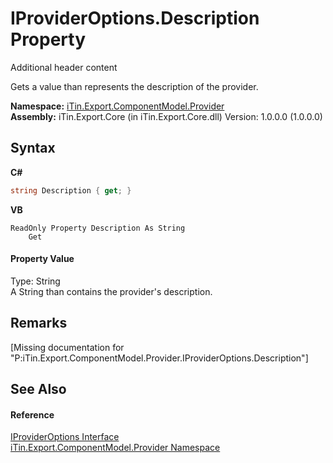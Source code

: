 # IProviderOptions.Description Property 
Additional header content 

Gets a value than represents the description of the provider.

**Namespace:**&nbsp;<a href="N_iTin_Export_ComponentModel_Provider">iTin.Export.ComponentModel.Provider</a><br />**Assembly:**&nbsp;iTin.Export.Core (in iTin.Export.Core.dll) Version: 1.0.0.0 (1.0.0.0)

## Syntax

**C#**<br />
``` C#
string Description { get; }
```

**VB**<br />
``` VB
ReadOnly Property Description As String
	Get
```


#### Property Value
Type: String<br />A String than contains the provider's description.

## Remarks
\[Missing <remarks> documentation for "P:iTin.Export.ComponentModel.Provider.IProviderOptions.Description"\]

## See Also


#### Reference
<a href="T_iTin_Export_ComponentModel_Provider_IProviderOptions">IProviderOptions Interface</a><br /><a href="N_iTin_Export_ComponentModel_Provider">iTin.Export.ComponentModel.Provider Namespace</a><br />